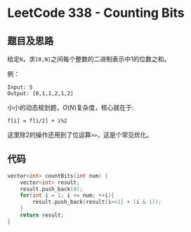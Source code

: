 # LeetCode 338 - Counting Bits

## 题目及思路

给定`N`，求`[0,N]`之间每个整数的二进制表示中1的位数之和。

例：
```
Input: 5
Output: [0,1,1,2,1,2]
```

小小的动态规划题，$O(N)$复杂度，核心就在于:

```
f[i] = f[i/2] + i%2
```

这里除2的操作还用到了位运算`>>`，这是个常见优化。

## 代码

```c++
vector<int> countBits(int num) {
    vector<int> result;
    result.push_back(0);
    for(int i = 1; i <= num; ++i){
        result.push_back(result[i>>1] + (i & 1));
    }
    return result;
}
```